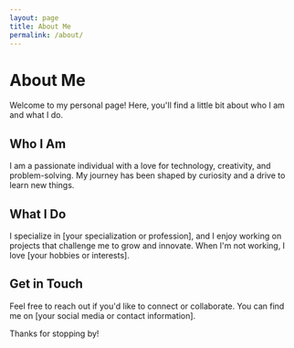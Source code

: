 ```yaml
---
layout: page
title: About Me
permalink: /about/
---
```


# About Me

Welcome to my personal page! Here, you'll find a little bit about who I am and what I do.

## Who I Am

I am a passionate individual with a love for technology, creativity, and problem-solving. My journey has been shaped by curiosity and a drive to learn new things.

## What I Do

I specialize in [your specialization or profession], and I enjoy working on projects that challenge me to grow and innovate. When I'm not working, I love [your hobbies or interests].

## Get in Touch

Feel free to reach out if you'd like to connect or collaborate. You can find me on [your social media or contact information].

Thanks for stopping by!

```